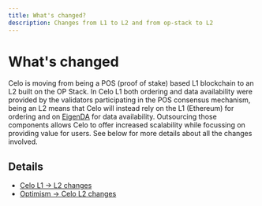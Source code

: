```yaml
---
title: What's changed?
description: Changes from L1 to L2 and from op-stack to L2
---
```


# What's changed

Celo is moving from being a POS (proof of stake) based L1 blockchain to an L2 built on the OP Stack. In Celo L1 both ordering and data availability were provided by the validators participating in the POS consensus mechanism, being an L2 means that Celo will instead rely on the L1 (Ethereum) for ordering and on [EigenDA](https://www.eigenda.xyz/) for data availability. Outsourcing those components allows Celo to offer increased scalability while focussing on providing value for users. See below for more details about all the changes involved.

## Details

* [Celo L1 → L2 changes](l1-l2.md)
* [Optimism → Celo L2 changes](./op-l2.md)

